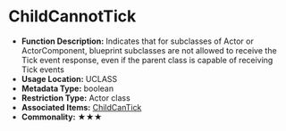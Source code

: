 # ChildCannotTick

- **Function Description:** Indicates that for subclasses of Actor or ActorComponent, blueprint subclasses are not allowed to receive the Tick event response, even if the parent class is capable of receiving Tick events
- **Usage Location:** UCLASS
- **Metadata Type:** boolean
- **Restriction Type:** Actor class
- **Associated Items:** [ChildCanTick](ChildCanTick/ChildCanTick.md)
- **Commonality:** ★★★
